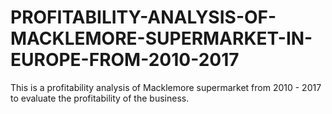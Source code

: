 # PROFITABILITY-ANALYSIS-OF-MACKLEMORE-SUPERMARKET-IN-EUROPE-FROM-2010-2017
This is a profitability analysis of Macklemore supermarket from 2010 - 2017 to evaluate the profitability of the business.
